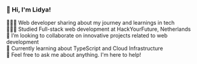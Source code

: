### 👋 Hi, I'm Lidya!

👩🏻‍💻 Web developer sharing about my journey and learnings in tech  
👩🏻‍🎓 Studied Full-stack web development at HackYourFuture, Netherlands  
🕺 I’m looking to collaborate on innovative projects related to web development  
💭 Currently learning about TypeScript and Cloud  Infrastructure  
💬 Feel free to ask me about anything. I'm here to help!

